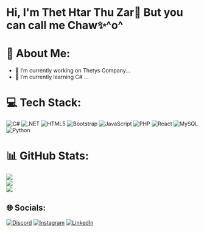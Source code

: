 # Hi, I'm **Thet Htar Thu Zar👋** But you can call me **Chaw✨^o^**


# 🚀 About Me:

- 🔭 I’m currently working on Thetys Company...
- 🌱 I’m currently learning C# ...


# 💻 Tech Stack:
![C#](https://img.shields.io/badge/c%23-%23239120.svg?style=for-the-badge&logo=csharp&logoColor=white)
![.NET](https://img.shields.io/badge/.NET-512BD4?style=for-the-badge&logo=dotnet&logoColor=white)
![HTML5](https://img.shields.io/badge/html5-%23E34F26.svg?style=for-the-badge&logo=html5&logoColor=white) 
![Bootstrap](https://img.shields.io/badge/Bootstrap-%23563D7C.svg?style=for-the-badge&logo=bootstrap&logoColor=white)
![JavaScript](https://img.shields.io/badge/javascript-%23323330.svg?style=for-the-badge&logo=javascript&logoColor=%23F7DF1E) ![PHP](https://img.shields.io/badge/php-%23777BB4.svg?style=for-the-badge&logo=php&logoColor=white) ![React](https://img.shields.io/badge/react-%2320232a.svg?style=for-the-badge&logo=react&logoColor=%2361DAFB) ![MySQL](https://img.shields.io/badge/mysql-4479A1.svg?style=for-the-badge&logo=mysql&logoColor=white)
![Python](https://img.shields.io/badge/-Python-3776AB?style=for-the-badge&logo=python&logoColor=white)


# 📊 GitHub Stats:

![](https://github-readme-stats.vercel.app/api?username=Thet-Htar-Thu-Zar&theme=bear&hide_border=false&include_all_commits=false&count_private=false)<br/>
![](https://github-readme-streak-stats.herokuapp.com/?user=Thet-Htar-Thu-Zar&theme=bear&hide_border=false)<br/>
![](https://github-readme-stats.vercel.app/api/top-langs/?username=Thet-Htar-Thu-Zar&theme=bear&hide_border=false&include_all_commits=false&count_private=false&layout=compact)

## 🌐 Socials:

[![Discord](https://img.shields.io/badge/Discord-%237289DA.svg?logo=discord&logoColor=white)](https://discord.gg/thethtarthuzar_812)
[![Instagram](https://img.shields.io/badge/Instagram-%23E4405F.svg?logo=Instagram&logoColor=white)](https://instagram.com/https://www.instagram.com/chaw_1712/profilecard/?igsh=MWdvZXg3Mm1iYnF1cg==) [![LinkedIn](https://img.shields.io/badge/LinkedIn-%230077B5.svg?logo=linkedin&logoColor=white)](https://www.linkedin.com/in/thet-htar-thu-zar-427a3b288/)
<!--
**Thet-Htar-Thu-Zar/Thet-Htar-Thu-Zar** is a ✨ _special_ ✨ repository because its `README.md` (this file) appears on your GitHub profile.

Here are some ideas to get you started:

- 🔭 I’m currently working on ...
- 🌱 I’m currently learning ...
- 👯 I’m looking to collaborate on ...
- 🤔 I’m looking for help with ...
- 💬 Ask me about ...
- 📫 How to reach me: ...
- 😄 Pronouns: ...
- ⚡ Fun fact: ...
-->
